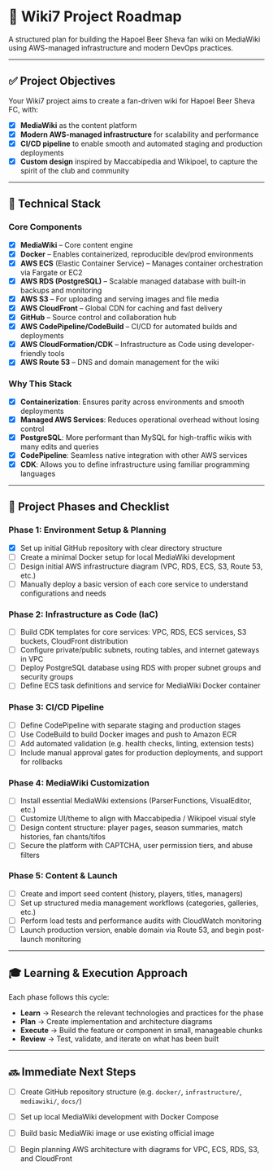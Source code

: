 # 📘 Wiki7 Project Roadmap

A structured plan for building the Hapoel Beer Sheva fan wiki on MediaWiki using AWS-managed infrastructure and modern DevOps practices.

---

## ✅ Project Objectives
Your Wiki7 project aims to create a fan-driven wiki for Hapoel Beer Sheva FC, with:

- [x] **MediaWiki** as the content platform
- [x] **Modern AWS-managed infrastructure** for scalability and performance
- [x] **CI/CD pipeline** to enable smooth and automated staging and production deployments
- [x] **Custom design** inspired by Maccabipedia and Wikipoel, to capture the spirit of the club and community

---

## 🔧 Technical Stack

### Core Components
- [x] **MediaWiki** – Core content engine
- [x] **Docker** – Enables containerized, reproducible dev/prod environments
- [x] **AWS ECS** (Elastic Container Service) – Manages container orchestration via Fargate or EC2
- [x] **AWS RDS (PostgreSQL)** – Scalable managed database with built-in backups and monitoring
- [x] **AWS S3** – For uploading and serving images and file media
- [x] **AWS CloudFront** – Global CDN for caching and fast delivery
- [x] **GitHub** – Source control and collaboration hub
- [x] **AWS CodePipeline/CodeBuild** – CI/CD for automated builds and deployments
- [x] **AWS CloudFormation/CDK** – Infrastructure as Code using developer-friendly tools
- [x] **AWS Route 53** – DNS and domain management for the wiki

### Why This Stack
- [x] **Containerization**: Ensures parity across environments and smooth deployments
- [x] **Managed AWS Services**: Reduces operational overhead without losing control
- [x] **PostgreSQL**: More performant than MySQL for high-traffic wikis with many edits and queries
- [x] **CodePipeline**: Seamless native integration with other AWS services
- [x] **CDK**: Allows you to define infrastructure using familiar programming languages

---

## 📆 Project Phases and Checklist

### Phase 1: Environment Setup & Planning
- [x] Set up initial GitHub repository with clear directory structure
- [ ] Create a minimal Docker setup for local MediaWiki development
- [ ] Design initial AWS infrastructure diagram (VPC, RDS, ECS, S3, Route 53, etc.)
- [ ] Manually deploy a basic version of each core service to understand configurations and needs

### Phase 2: Infrastructure as Code (IaC)
- [ ] Build CDK templates for core services: VPC, RDS, ECS services, S3 buckets, CloudFront distribution
- [ ] Configure private/public subnets, routing tables, and internet gateways in VPC
- [ ] Deploy PostgreSQL database using RDS with proper subnet groups and security groups
- [ ] Define ECS task definitions and service for MediaWiki Docker container

### Phase 3: CI/CD Pipeline
- [ ] Define CodePipeline with separate staging and production stages
- [ ] Use CodeBuild to build Docker images and push to Amazon ECR
- [ ] Add automated validation (e.g. health checks, linting, extension tests)
- [ ] Include manual approval gates for production deployments, and support for rollbacks

### Phase 4: MediaWiki Customization
- [ ] Install essential MediaWiki extensions (ParserFunctions, VisualEditor, etc.)
- [ ] Customize UI/theme to align with Maccabipedia / Wikipoel visual style
- [ ] Design content structure: player pages, season summaries, match histories, fan chants/tifos
- [ ] Secure the platform with CAPTCHA, user permission tiers, and abuse filters

### Phase 5: Content & Launch
- [ ] Create and import seed content (history, players, titles, managers)
- [ ] Set up structured media management workflows (categories, galleries, etc.)
- [ ] Perform load tests and performance audits with CloudWatch monitoring
- [ ] Launch production version, enable domain via Route 53, and begin post-launch monitoring

---

## 🎓 Learning & Execution Approach
Each phase follows this cycle:

- **Learn** → Research the relevant technologies and practices for the phase
- **Plan** → Create implementation and architecture diagrams
- **Execute** → Build the feature or component in small, manageable chunks
- **Review** → Test, validate, and iterate on what has been built

---

## 🔜 Immediate Next Steps
- [ ] Create GitHub repository structure (e.g. `docker/`, `infrastructure/`, `mediawiki/`, `docs/`)
- [ ] Set up local MediaWiki development with Docker Compose
- [ ] Build basic MediaWiki image or use existing official image
- [ ] Begin planning AWS architecture with diagrams for VPC, ECS, RDS, S3, and CloudFront

